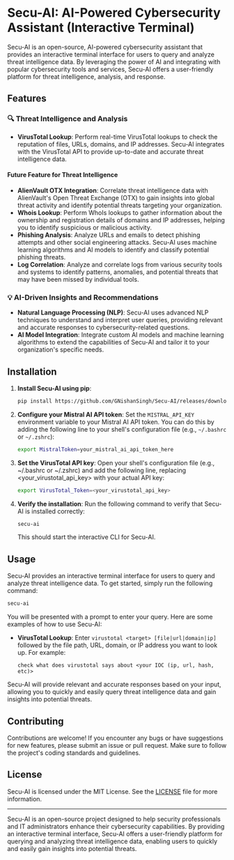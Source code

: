 # Secu-AI: AI-Powered Cybersecurity Assistant (Interactive Terminal)

Secu-AI is an open-source, AI-powered cybersecurity assistant that provides an interactive terminal interface for users to query and analyze threat intelligence data. By leveraging the power of AI and integrating with popular cybersecurity tools and services, Secu-AI offers a user-friendly platform for threat intelligence, analysis, and response.

## Features

### 🔍 **Threat Intelligence and Analysis**

- **VirusTotal Lookup**: Perform real-time VirusTotal lookups to check the reputation of files, URLs, domains, and IP addresses. Secu-AI integrates with the VirusTotal API to provide up-to-date and accurate threat intelligence data.
#### **Future Feature for Threat Intelligence**
- **AlienVault OTX Integration**: Correlate threat intelligence data with AlienVault's Open Threat Exchange (OTX) to gain insights into global threat activity and identify potential threats targeting your organization.
- **Whois Lookup**: Perform WhoIs lookups to gather information about the ownership and registration details of domains and IP addresses, helping you to identify suspicious or malicious activity.
- **Phishing Analysis**: Analyze URLs and emails to detect phishing attempts and other social engineering attacks. Secu-AI uses machine learning algorithms and AI models to identify and classify potential phishing threats.
- **Log Correlation**: Analyze and correlate logs from various security tools and systems to identify patterns, anomalies, and potential threats that may have been missed by individual tools.
### 💡 **AI-Driven Insights and Recommendations**

- **Natural Language Processing (NLP)**: Secu-AI uses advanced NLP techniques to understand and interpret user queries, providing relevant and accurate responses to cybersecurity-related questions.
- **AI Model Integration**: Integrate custom AI models and machine learning algorithms to extend the capabilities of Secu-AI and tailor it to your organization's specific needs.

## Installation

1. **Install Secu-AI using pip**:

   ```bash
   pip install https://github.com/GNishanSingh/Secu-AI/releases/download/Secu-AI_1.0/SecuAI-1.0-py3-none-any.whl
   ```
2. **Configure your Mistral AI API token**: Set the `MISTRAL_API_KEY` environment variable to your Mistral AI API token. You can do this by adding the following line to your shell's configuration file (e.g., `~/.bashrc` or `~/.zshrc`):

   ```bash
   export MistralToken=your_mistral_ai_api_token_here
   ```
3. **Set the VirusTotal API key**: Open your shell's configuration file (e.g., ~/.bashrc or ~/.zshrc) and add the following line, replacing <your_virustotal_api_key> with your actual API key:
    ```bash
    export VirusTotal_Token=<your_virustotal_api_key>
    ```
4. **Verify the installation**: Run the following command to verify that Secu-AI is installed correctly:
   ```bash
   secu-ai
   ```

   This should start the interactive CLI for Secu-AI.

## Usage

Secu-AI provides an interactive terminal interface for users to query and analyze threat intelligence data. To get started, simply run the following command:
```bash
secu-ai
```

You will be presented with a prompt to enter your query. Here are some examples of how to use Secu-AI:

- **VirusTotal Lookup**: Enter `virustotal <target> [file|url|domain|ip]` followed by the file path, URL, domain, or IP address you want to look up. For example:

  ```
  check what does virustotal says about <your IOC (ip, url, hash, etc)>
  ```

Secu-AI will provide relevant and accurate responses based on your input, allowing you to quickly and easily query threat intelligence data and gain insights into potential threats.

## Contributing

Contributions are welcome! If you encounter any bugs or have suggestions for new features, please submit an issue or pull request. Make sure to follow the project's coding standards and guidelines.

## License

Secu-AI is licensed under the MIT License. See the [LICENSE](LICENSE) file for more information.

---

Secu-AI is an open-source project designed to help security professionals and IT administrators enhance their cybersecurity capabilities. By providing an interactive terminal interface, Secu-AI offers a user-friendly platform for querying and analyzing threat intelligence data, enabling users to quickly and easily gain insights into potential threats.